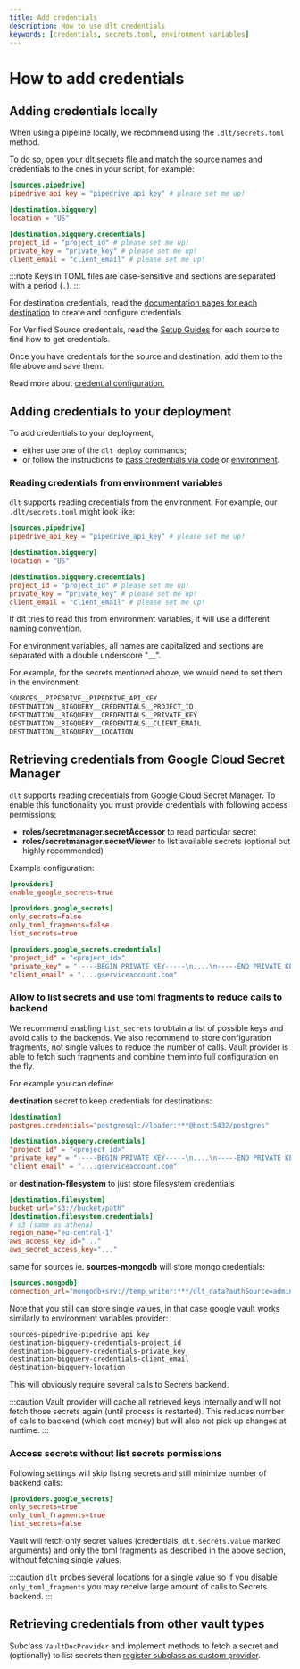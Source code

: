 ```yaml
---
title: Add credentials
description: How to use dlt credentials
keywords: [credentials, secrets.toml, environment variables]
---
```


# How to add credentials

## Adding credentials locally

When using a pipeline locally, we recommend using the `.dlt/secrets.toml` method.

To do so, open your dlt secrets file and match the source names and credentials to the ones in your script, for example:

```toml
[sources.pipedrive]
pipedrive_api_key = "pipedrive_api_key" # please set me up!

[destination.bigquery]
location = "US"

[destination.bigquery.credentials]
project_id = "project_id" # please set me up!
private_key = "private_key" # please set me up!
client_email = "client_email" # please set me up!
```

:::note
Keys in TOML files are case-sensitive and sections are separated with a period (`.`).
:::

For destination credentials, read the [documentation pages for each destination](../dlt-ecosystem/destinations) to create and configure credentials.

For Verified Source credentials, read the [Setup Guides](../dlt-ecosystem/verified-sources) for each source to find how to get credentials.

Once you have credentials for the source and destination, add them to the file above and save them.

Read more about [credential configuration.](../general-usage/credentials)

## Adding credentials to your deployment

To add credentials to your deployment,

- either use one of the `dlt deploy` commands;
- or follow the instructions to [pass credentials via code](../general-usage/credentials/advanced#example) or [environment](../general-usage/credentials/setup#environment-variables).

### Reading credentials from environment variables

`dlt` supports reading credentials from the environment. For example, our `.dlt/secrets.toml` might look like:

```toml
[sources.pipedrive]
pipedrive_api_key = "pipedrive_api_key" # please set me up!

[destination.bigquery]
location = "US"

[destination.bigquery.credentials]
project_id = "project_id" # please set me up!
private_key = "private_key" # please set me up!
client_email = "client_email" # please set me up!
```

If dlt tries to read this from environment variables, it will use a different naming convention.

For environment variables, all names are capitalized and sections are separated with a double underscore "__".

For example, for the secrets mentioned above, we would need to set them in the environment:

```sh
SOURCES__PIPEDRIVE__PIPEDRIVE_API_KEY
DESTINATION__BIGQUERY__CREDENTIALS__PROJECT_ID
DESTINATION__BIGQUERY__CREDENTIALS__PRIVATE_KEY
DESTINATION__BIGQUERY__CREDENTIALS__CLIENT_EMAIL
DESTINATION__BIGQUERY__LOCATION
```

## Retrieving credentials from Google Cloud Secret Manager

`dlt` supports reading credentials from Google Cloud Secret Manager. To enable this functionality you must provide
credentials with following access permissions:
* **roles/secretmanager.secretAccessor** to read particular secret
* **roles/secretmanager.secretViewer** to list available secrets (optional but highly recommended)

Example configuration:
```toml
[providers]
enable_google_secrets=true

[providers.google_secrets]
only_secrets=false
only_toml_fragments=false
list_secrets=true

[providers.google_secrets.credentials]
"project_id" = "<project_id>"
"private_key" = "-----BEGIN PRIVATE KEY-----\n....\n-----END PRIVATE KEY-----\n"
"client_email" = "....gserviceaccount.com"
```

### Allow to list secrets and use toml fragments to reduce calls to backend
We recommend enabling `list_secrets` to obtain a list of possible keys and avoid calls to the backends. We also recommend
to store configuration fragments, not single values to reduce the number of calls. Vault provider is able to fetch such fragments
and combine them into full configuration on the fly.

For example you can define:

**destination** secret to keep credentials for destinations:
```toml
[destination]
postgres.credentials="postgresql://loader:***@host:5432/postgres"

[destination.bigquery.credentials]
"project_id" = "<project_id>"
"private_key" = "-----BEGIN PRIVATE KEY-----\n....\n-----END PRIVATE KEY-----\n"
"client_email" = "....gserviceaccount.com"
```

or **destination-filesystem** to just store filesystem credentials
```toml
[destination.filesystem]
bucket_url="s3://bucket/path"
[destination.filesystem.credentials]
# s3 (same as athena)
region_name="eu-central-1"
aws_access_key_id="..."
aws_secret_access_key="..."
```

same for sources ie. **sources-mongodb** will store mongo credentials:
```toml
[sources.mongodb]
connection_url="mongodb+srv://temp_writer:***/dlt_data?authSource=admin&replicaSet=db-mongodb&tls=true"
```

Note that you still can store single values, in that case google vault works similarly to environment variables provider:
```sh
sources-pipedrive-pipedrive_api_key
destination-bigquery-credentials-project_id
destination-bigquery-credentials-private_key
destination-bigquery-credentials-client_email
destination-bigquery-location
```
This will obviously require several calls to Secrets backend.

:::caution
Vault provider will cache all retrieved keys internally and will not fetch those secrets again (until process is restarted). This
reduces number of calls to backend (which cost money) but will also not pick up changes at runtime.
:::

### Access secrets without list secrets permissions
Following settings will skip listing secrets and still minimize number of backend calls:
```toml
[providers.google_secrets]
only_secrets=true
only_toml_fragments=true
list_secrets=false
```

Vault will fetch only secret values (credentials, `dlt.secrets.value` marked arguments) and only the toml fragments as described
in the above section, without fetching single values.


:::caution
`dlt` probes several locations for a single value so if you disable `only_toml_fragments` you may receive large amount of calls
to Secrets backend.
:::

## Retrieving credentials from other vault types
Subclass `VaultDocProvider` and implement methods to fetch a secret and (optionally) to list secrets then
[register subclass as custom provider](../../examples/custom_config_provider).
